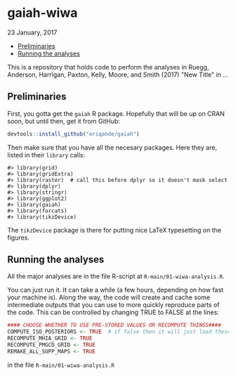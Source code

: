 gaiah-wiwa
================
23 January, 2017

-   [Preliminaries](#preliminaries)
-   [Running the analyses](#running-the-analyses)

<!-- README.md is generated from README.Rmd. Please edit that file -->
This is a repository that holds code to perform the analyses in Ruegg, Anderson, Harrigan, Paxton, Kelly, Moore, and Smith (2017) "New Title" in ...

Preliminaries
-------------

First, you gotta get the `gaiah` R package. Hopefully that will be up on CRAN soon, but until then, get it from GitHub:

``` r
devtools::install_github("eriqande/gaiah")
```

Then make sure that you have all the necesary packages. Here they are, listed in their `library` calls:

    #> library(grid)
    #> library(gridExtra)
    #> library(raster)  # call this before dplyr so it doesn't mask select
    #> library(dplyr)
    #> library(stringr)
    #> library(ggplot2)
    #> library(gaiah)
    #> library(forcats)
    #> library(tikzDevice)

The `tikzDevice` package is there for putting nice LaTeX typesetting on the figures.

Running the analyses
--------------------

All the major analyses are in the file R-script at `R-main/01-wiwa-analysis.R`.

You can just run it. It can take a while (a few hours, depending on how fast your machine is). Along the way, the code will create and cache some intermediate outputs that you can use to more quickly reproduce parts of the code. This can be controlled by changing TRUE to FALSE at the lines:

``` r
#### CHOOSE WHETHER TO USE PRE-STORED VALUES OR RECOMPUTE THINGS####
COMPUTE_ISO_POSTERIORS <- TRUE  # if false then it will just load these up from a cache
RECOMPUTE_MHIA_GRID <- TRUE
RECOMPUTE_PMGCD_GRID <- TRUE
REMAKE_ALL_SUPP_MAPS <- TRUE
```

in the file `R-main/01-wiwa-analysis.R`
